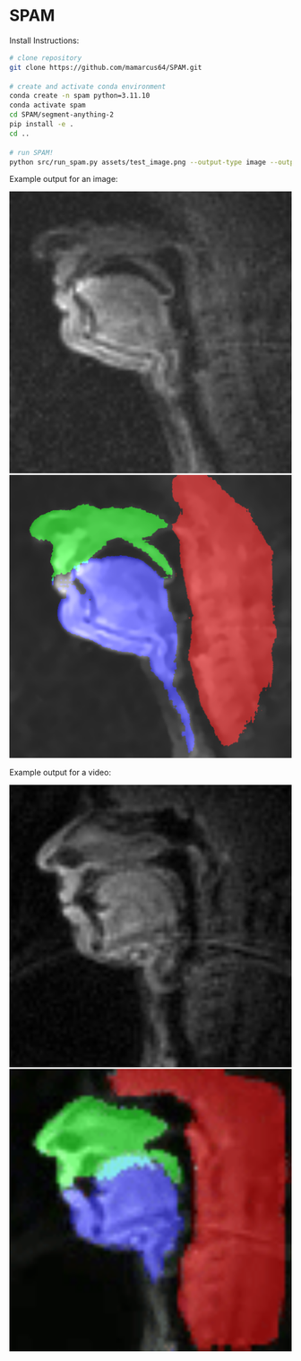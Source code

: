 # SPAM

Install Instructions:

```bash
# clone repository
git clone https://github.com/mamarcus64/SPAM.git

# create and activate conda environment
conda create -n spam python=3.11.10
conda activate spam
cd SPAM/segment-anything-2
pip install -e .
cd ..

# run SPAM!
python src/run_spam.py assets/test_image.png --output-type image --output-folder assets
```
Example output for an image:
<p float="left">
  <img src="assets/test_image.png" width="600"/>
  <img src="assets/test_image_segmented.png" width="600"/>
</p>

Example output for a video:
<p float="left">
  <img src="assets/test_video.gif" width="600"/>
  <img src="assets/test_video_segmented.gif" width="600"/>
</p>